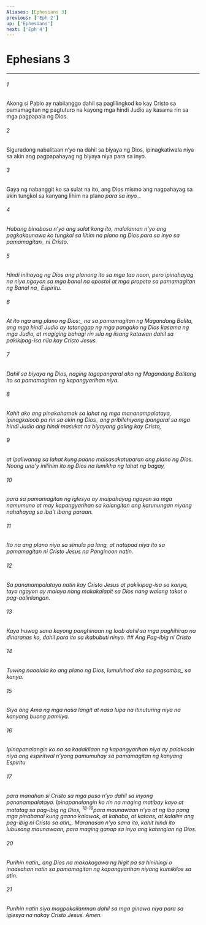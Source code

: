 ```yaml
---
Aliases: [Ephesians 3]
previous: ['Eph 2']
up: ['Ephesians']
next: ['Eph 4']
---
```

# Ephesians 3

***






















###### 1 










Akong si Pablo ay nabilanggo dahil sa paglilingkod ko kay Cristo sa pamamagitan ng pagtuturo na kayong mga hindi Judio ay kasama rin sa mga pagpapala ng Dios. 





















###### 2 










Siguradong nabalitaan nʼyo na dahil sa biyaya ng Dios, ipinagkatiwala niya sa akin ang pagpapahayag ng biyaya niya para sa inyo. 





















###### 3 










Gaya ng nabanggit ko sa sulat na ito, ang Dios mismo ang nagpahayag sa akin tungkol sa kanyang lihim na plano <i class="trans-change">para sa inyo_. 





















###### 4 










Habang binabasa nʼyo ang sulat kong ito, malalaman nʼyo ang pagkakaunawa ko tungkol sa lihim na plano <i class="trans-change">ng Dios para sa inyo sa pamamagitan_ ni Cristo. 





















###### 5 










Hindi inihayag ng Dios ang planong ito sa mga tao noon, pero ipinahayag na niya ngayon sa mga banal na apostol at mga propeta sa pamamagitan ng <i class="trans-change">Banal na_ Espiritu. 





















###### 6 










<i class="trans-change">At ito nga ang plano ng Dios:_ na sa pamamagitan ng Magandang Balita, ang mga hindi Judio ay tatanggap ng mga pangako ng Dios kasama ng mga Judio, at magiging bahagi rin sila ng iisang katawan dahil sa pakikipag-isa nila kay Cristo Jesus. 





















###### 7 










Dahil sa biyaya ng Dios, naging tagapangaral ako ng Magandang Balitang ito sa pamamagitan ng kapangyarihan niya. 





















###### 8 










Kahit ako ang pinakahamak sa lahat ng mga mananampalataya, ipinagkaloob pa rin sa akin <i class="trans-change">ng Dios_ ang pribilehiyong ipangaral sa mga hindi Judio ang hindi masukat na biyayang galing kay Cristo, 





















###### 9 










at ipaliwanag sa lahat kung paano maisasakatuparan ang plano ng Dios. Noong unaʼy inilihim ito ng Dios na lumikha ng lahat ng bagay, 





















###### 10 










para sa pamamagitan ng iglesya ay maipahayag ngayon sa mga namumuno at may kapangyarihan sa kalangitan ang karunungan niyang nahahayag sa ibaʼt ibang paraan. 





















###### 11 










Ito na ang plano niya sa simula pa lang, at natupad niya ito sa pamamagitan ni Cristo Jesus na Panginoon natin. 





















###### 12 










Sa pananampalataya natin kay Cristo Jesus at pakikipag-isa sa kanya, tayo ngayon ay malaya nang makakalapit sa Dios nang walang takot o pag-aalinlangan. 





















###### 13 










Kaya huwag sana kayong panghinaan ng loob dahil sa mga paghihirap na dinaranas ko, dahil para ito sa ikabubuti ninyo. ## Ang Pag-ibig ni Cristo 





















###### 14 










Tuwing naaalala ko ang plano ng Dios, lumuluhod ako <i class="trans-change">sa pagsamba_ sa kanya. 





















###### 15 










Siya ang Ama ng mga nasa langit at nasa lupa na itinuturing niya na kanyang buong pamilya. 





















###### 16 










Ipinapanalangin ko na sa kadakilaan ng kapangyarihan niya ay palakasin niya ang espiritwal nʼyong pamumuhay sa pamamagitan ng kanyang Espiritu 





















###### 17 










para manahan si Cristo sa mga puso nʼyo dahil sa inyong pananampalataya. Ipinapanalangin ko rin na maging matibay kayo at matatag sa pag-ibig ng Dios, <sup class="versenum">18-19</sup>para maunawaan nʼyo at ng iba pang mga pinabanal kung gaano kalawak, at kahaba, at kataas, at kalalim <i class="trans-change">ang pag-ibig ni Cristo sa atin_. Maranasan nʼyo sana ito, kahit hindi ito lubusang maunawaan, para maging ganap sa inyo ang katangian ng Dios. 





















###### 20 










<i class="trans-change">Purihin natin_ ang Dios na makakagawa ng higit pa sa hinihingi o inaasahan natin sa pamamagitan ng kapangyarihan niyang kumikilos sa atin. 





















###### 21 










Purihin natin siya magpakailanman dahil sa mga ginawa niya para sa iglesya na nakay Cristo Jesus. Amen.
